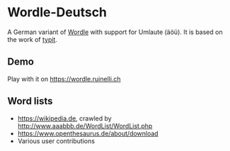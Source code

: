 # Wordle-Deutsch

A German variant of [Wordle](https://www.powerlanguage.co.uk/wordle) with support for Umlaute (äöü).
It is based on the work of [typit](https://github.com/soxfox42/typit).

## Demo
Play with it on https://wordle.ruinelli.ch

## Word lists
 - https://wikipedia.de, crawled by http://www.aaabbb.de/WordList/WordList.php
 - https://www.openthesaurus.de/about/download
 - Various user contributions

